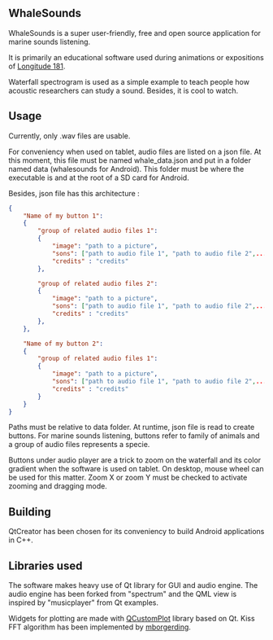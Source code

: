 ## WhaleSounds
WhaleSounds is a super user-friendly, free and open source application for marine sounds listening. 

It is primarily an educational software used during animations or expositions of [Longitude 181](https://www.longitude181.org).

Waterfall spectrogram is used as a simple example to teach people how acoustic researchers can study a sound. Besides, it is cool to watch.

## Usage
Currently, only .wav files are usable.

For conveniency when used on tablet, audio files are listed on a json file.
At this moment, this file must be named whale_data.json and put in a folder named data (whalesounds for Android). This folder must be where the executable is and at the root of a SD card for Android.

Besides, json file has this architecture :
```json
{
	"Name of my button 1":
	{
		"group of related audio files 1":
		{
			"image": "path to a picture",
			"sons": ["path to audio file 1", "path to audio file 2",...],
			"credits" : "credits"
		},

		"group of related audio files 2":
		{
			"image": "path to a picture",
			"sons": ["path to audio file 1", "path to audio file 2",...],
			"credits" : "credits"
		},
	},

	"Name of my button 2":
	{
		"group of related audio files 1":
		{
			"image": "path to a picture",
			"sons": ["path to audio file 1", "path to audio file 2",...],
			"credits" : "credits"
		}
	}
}
```

Paths must be relative to data folder.
At runtime, json file is read to create buttons. For marine sounds listening, buttons refer to family of animals and a group of audio files represents a specie.

Buttons under audio player are a trick to zoom on the waterfall and its color gradient when the software is used on tablet. On desktop, mouse wheel can be used for this matter. Zoom X or zoom Y must be checked to activate zooming and dragging mode.


## Building
QtCreator has been chosen for its conveniency to build Android applications in C++. 

## Libraries used
The software makes heavy use of Qt library for GUI and audio engine.
The audio engine has been forked from "spectrum" and the QML view is inspired by "musicplayer" from Qt examples.

Widgets for plotting are made with [QCustomPlot](https://www.qcustomplot.com/) library based on Qt.
Kiss FFT algorithm has been implemented by [mborgerding](https://github.com/mborgerding/kissfft).